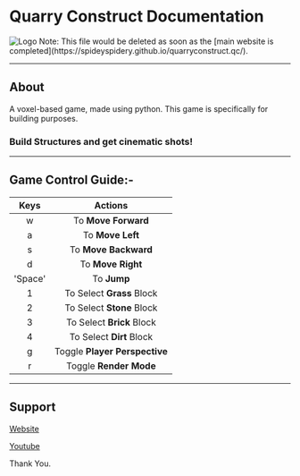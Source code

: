# Quarry Construct Documentation
<img src="https://mineimatorhostingssupload.mineimatormatics.repl.co/GrDeZ.png" alt="Logo">
Note: This file would be deleted as soon as the [main website is completed](https://spideyspidery.github.io/quarryconstruct.qc/).

------------------------------------------------------------------
## About
A voxel-based game, made using python. This game is specifically for building purposes. 
### Build Structures and get cinematic shots!


------------------------------------------------------------------

## Game Control Guide:-

|      Keys      |         Actions                   |    
|     :---:      |          :---:                    |
|       w        | To **Move Forward**               |
|       a        | To **Move Left**                  |
|       s        | To **Move Backward**              |
|       d        | To **Move Right**                 |
|    'Space'     | To **Jump**                       |
|       1        | To Select **Grass**   Block       |
|       2        | To Select **Stone**   Block       |
|       3        | To Select **Brick**   Block       |
|       4        | To Select **Dirt**   Block        |
|       g        | Toggle **Player Perspective**     |
|       r        | Toggle **Render Mode**            |


------------------------------------------------------------------

## Support

[Website](https://spideyspidery.github.io/quarryconstruct.qc/)

[Youtube](https://www.youtube.com/channel/UC8yYfetvXdorcN_I4iV9k2g?sub_confirmation=1&feature=subscribe-embed-click)

Thank You.
